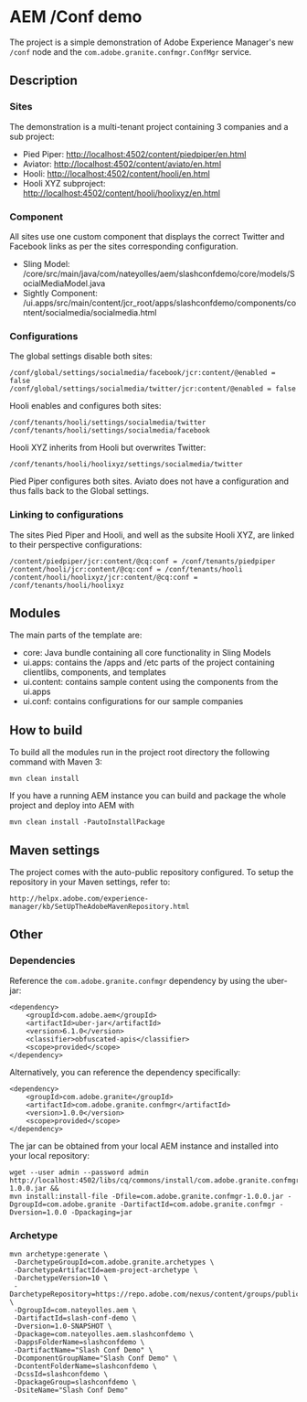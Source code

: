 # AEM /Conf demo

The project is a simple demonstration of Adobe Experience Manager's new `/conf` node and the `com.adobe.granite.confmgr.ConfMgr` service.

## Description

### Sites

The demonstration is a multi-tenant project containing 3 companies and a sub project:

* Pied Piper: [http://localhost:4502/content/piedpiper/en.html](http://localhost:4502/content/piedpiper/en.html)
* Aviator: [http://localhost:4502/content/aviato/en.html](http://localhost:4502/content/aviato/en.html)
* Hooli: [http://localhost:4502/content/hooli/en.html](http://localhost:4502/content/hooli/en.html)
* Hooli XYZ subproject: [http://localhost:4502/content/hooli/hoolixyz/en.html](http://localhost:4502/content/hooli/hoolixyz/en.html)

### Component

All sites use one custom component that displays the correct Twitter and Facebook links as per the sites corresponding configuration.

* Sling Model: /core/src/main/java/com/nateyolles/aem/slashconfdemo/core/models/SocialMediaModel.java
* Sightly Component: /ui.apps/src/main/content/jcr_root/apps/slashconfdemo/components/content/socialmedia/socialmedia.html

### Configurations

The global settings disable both sites:

````
/conf/global/settings/socialmedia/facebook/jcr:content/@enabled = false
/conf/global/settings/socialmedia/twitter/jcr:content/@enabled = false
````

Hooli enables and configures both sites:
````
/conf/tenants/hooli/settings/socialmedia/twitter
/conf/tenants/hooli/settings/socialmedia/facebook
````

Hooli XYZ inherits from Hooli but overwrites Twitter:
````
/conf/tenants/hooli/hoolixyz/settings/socialmedia/twitter
````

Pied Piper configures both sites. Aviato does not have a configuration and thus falls back to the Global settings.

### Linking to configurations

The sites Pied Piper and Hooli, and well as the subsite Hooli XYZ, are linked to their perspective configurations:

````
/content/piedpiper/jcr:content/@cq:conf = /conf/tenants/piedpiper
/content/hooli/jcr:content/@cq:conf = /conf/tenants/hooli
/content/hooli/hoolixyz/jcr:content/@cq:conf = /conf/tenants/hooli/hoolixyz
````

## Modules

The main parts of the template are:

* core: Java bundle containing all core functionality in Sling Models
* ui.apps: contains the /apps and /etc parts of the project containing clientlibs, components, and templates
* ui.content: contains sample content using the components from the ui.apps
* ui.conf: contains configurations for our sample companies

## How to build

To build all the modules run in the project root directory the following command with Maven 3:

    mvn clean install

If you have a running AEM instance you can build and package the whole project and deploy into AEM with  

    mvn clean install -PautoInstallPackage

## Maven settings

The project comes with the auto-public repository configured. To setup the repository in your Maven settings, refer to:

    http://helpx.adobe.com/experience-manager/kb/SetUpTheAdobeMavenRepository.html

## Other

### Dependencies

Reference the `com.adobe.granite.confmgr` dependency by using the uber-jar:

````
<dependency>
    <groupId>com.adobe.aem</groupId>
    <artifactId>uber-jar</artifactId>
    <version>6.1.0</version>
    <classifier>obfuscated-apis</classifier>
    <scope>provided</scope>
</dependency>
````

Alternatively, you can reference the dependency specifically:

````
<dependency>
    <groupId>com.adobe.granite</groupId>
    <artifactId>com.adobe.granite.confmgr</artifactId>
    <version>1.0.0</version>
    <scope>provided</scope>
</dependency>
````

The jar can be obtained from your local AEM instance and installed into your local repository:

````
wget --user admin --password admin http://localhost:4502/libs/cq/commons/install/com.adobe.granite.confmgr-1.0.0.jar &&
mvn install:install-file -Dfile=com.adobe.granite.confmgr-1.0.0.jar -DgroupId=com.adobe.granite -DartifactId=com.adobe.granite.confmgr -Dversion=1.0.0 -Dpackaging=jar
````

### Archetype

````
mvn archetype:generate \
 -DarchetypeGroupId=com.adobe.granite.archetypes \
 -DarchetypeArtifactId=aem-project-archetype \
 -DarchetypeVersion=10 \
 -DarchetypeRepository=https://repo.adobe.com/nexus/content/groups/public/ \
 -DgroupId=com.nateyolles.aem \
 -DartifactId=slash-conf-demo \
 -Dversion=1.0-SNAPSHOT \
 -Dpackage=com.nateyolles.aem.slashconfdemo \
 -DappsFolderName=slashconfdemo \
 -DartifactName="Slash Conf Demo" \
 -DcomponentGroupName="Slash Conf Demo" \
 -DcontentFolderName=slashconfdemo \
 -DcssId=slashconfdemo \
 -DpackageGroup=slashconfdemo \
 -DsiteName="Slash Conf Demo"
 ````
